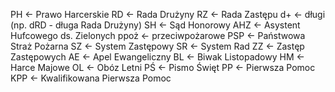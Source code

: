 PH <- Prawo Harcerskie
RD <- Rada Drużyny
RZ <- Rada Zastępu
d+ <- długi \(np. dRD - długa Rada Drużyny\)
SH <- Sąd Honorowy
AHZ <- Asystent Hufcowego ds. Zielonych
ppoż <- przeciwpożarowe
PSP <- Państwowa Straż Pożarna
SZ <- System Zastępowy
SR <- System Rad
ZZ <- Zastęp Zastępowych
AE <- Apel Ewangeliczny
BL <- Biwak Listopadowy
HM <- Harce Majowe
OL <- Obóz Letni
PŚ <- Pismo Święt
PP <- Pierwsza Pomoc
KPP <- Kwalifikowana Pierwsza Pomoc
